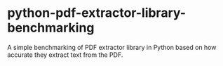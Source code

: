 # python-pdf-extractor-library-benchmarking
A simple benchmarking of PDF extractor library in Python based on how accurate they extract text from the PDF.
